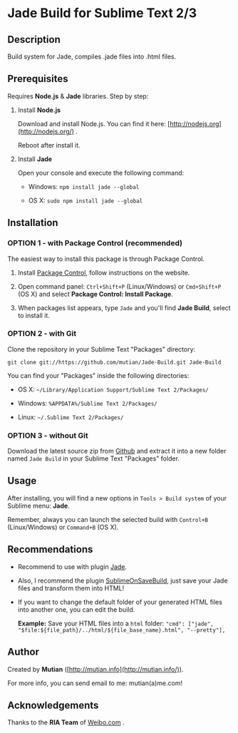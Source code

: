 Jade Build for Sublime Text 2/3
===============================


Description
-----------

Build system for Jade, compiles .jade files into .html files.


Prerequisites
-------------

Requires **Node.js** & **Jade** libraries. Step by step:

1. Install **Node.js**

	Download and install Node.js. You can find it here:
	[http://nodejs.org](http://nodejs.org/) .

	Reboot after install it.


2. Install **Jade**

	Open your console and execute the following command:

	* Windows: `npm install jade --global`

	* OS X: `sudo npm install jade --global`


Installation
------------

### OPTION 1 - with Package Control (recommended)

The easiest way to install this package is through Package Control.

1. Install [Package Control](https://sublime.wbond.net/installation), follow instructions on the website.

2. Open command panel: `Ctrl+Shift+P` (Linux/Windows) or `Cmd+Shift+P` (OS X) and select **Package Control: Install Package**.

3. When packages list appears, type `Jade` and you'll find **Jade Build**, select to install it.


### OPTION 2 - with Git

Clone the repository in your Sublime Text "Packages" directory:

    git clone git://https://github.com/mutian/Jade-Build.git Jade-Build

You can find your "Packages" inside the following directories:

* OS X:
    `~/Library/Application Support/Sublime Text 2/Packages/`

* Windows:
    `%APPDATA%/Sublime Text 2/Packages/`

* Linux:
    `~/.Sublime Text 2/Packages/`


### OPTION 3 - without Git

Download the latest source zip from [Github](https://github.com/mutian/Jade-Build) and extract it into a new folder named `Jade Build` in your Sublime Text "Packages" folder.


Usage
-----

After installing, you will find a new options in `Tools > Build system` of your  Sublime menu: **Jade**.

Remember, always you can launch the selected build with `Control+B` (Linux/Windows) or `Command+B` (OS X).



Recommendations
---------------

* Recommend to use with plugin [Jade](https://github.com/davidrios/jade-tmbundle).

* Also, I recommend the plugin [SublimeOnSaveBuild](https://github.com/alexnj/SublimeOnSaveBuild), just save your Jade files and transform them into HTML!

* If you want to change the default folder of your generated HTML files into another one, you can edit the build.

	**Example:** Save your HTML files into a `html` folder:
	`"cmd": ["jade", "$file:${file_path}/../html/${file_base_name}.html", "--pretty"],`


Author
------

Created by **Mutian** ([http://mutian.info](http://mutian.info/)).

For more info, you can send email to me: mutian(a)me.com!


Acknowledgements
----------------

Thanks to the **RIA Team** of [Weibo.com](http://weibo.com/) .
